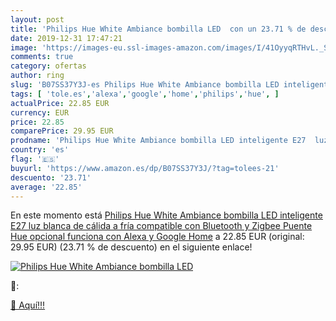 ```yaml
---
layout: post
title: 'Philips Hue White Ambiance bombilla LED  con un 23.71 % de descuento'
date: 2019-12-31 17:47:21
image: 'https://images-eu.ssl-images-amazon.com/images/I/41OyyqRTHvL._SL200_.jpg'
comments: true
category: ofertas
author: ring
slug: 'B07SS37Y3J-es Philips Hue White Ambiance bombilla LED inteligente E27...'
tags: [ 'tole.es','alexa','google','home','philips','hue', ]
actualPrice: 22.85 EUR
currency: EUR
price: 22.85
comparePrice: 29.95 EUR
prodname: 'Philips Hue White Ambiance bombilla LED inteligente E27  luz blanca de cálida a fría  compatible con Bluetooth y Zigbee  Puente Hue opcional   funciona con Alexa y Google Home'
country: 'es'
flag: '🇪🇸'
buyurl: 'https://www.amazon.es/dp/B07SS37Y3J/?tag=tolees-21'
descuento: '23.71'
average: '22.85'
---
```


En este momento está [Philips Hue White Ambiance bombilla LED inteligente E27  luz blanca de cálida a fría  compatible con Bluetooth y Zigbee  Puente Hue opcional   funciona con Alexa y Google Home](https://www.amazon.es/dp/B07SS37Y3J/?tag=tolees-21) a 22.85 EUR (original: 29.95 EUR) (23.71 %  de descuento) en el siguiente enlace!

[![Philips Hue White Ambiance bombilla LED ](https://images-eu.ssl-images-amazon.com/images/I/41OyyqRTHvL._SL200_.jpg)](https://www.amazon.es/dp/B07SS37Y3J/?tag=tolees-21)

🔎:


[🛒 Aquí!!!](https://www.amazon.es/dp/B07SS37Y3J/?tag=tolees-21)
